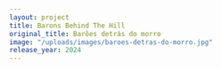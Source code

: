 ```yaml
---
layout: project
title: Barons Behind The Hill
original_title: Barões detrás do morro
image: "/uploads/images/baroes-detras-do-morro.jpg"
release_year: 2024
---
```

